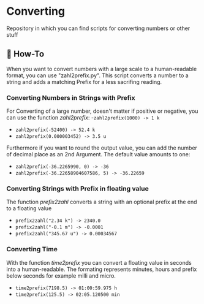 # Converting

Repository in which you can find scripts for converting numbers or other stuff

## 📐 How-To
When you want to convert numbers with a large scale to a human-readable format, 
you can use "zahl2prefix.py".
This script converts a number to a string and adds a matching Prefix for a less sacrifing reading.

### Converting Numbers in Strings with Prefix
For Converting of a large number, doesn't matter if positive or negative, you can use the function
*zahl2prefix*:
-`zahl2prefix(1000) -> 1 k`
- `zahl2prefix(-52400) -> 52.4 k`
- `zahl2prefix(0.000003452) -> 3.5 u`

Furthermore if you want to round the output value, you can add the number of decimal place as an 2nd
Argument. The default value amounts to one:
- `zahl2prefix(-36.2265990, 0) -> -36`
- `zahl2prefix(-36.22658904607586, 5) -> -36.22659`

### Converting Strings with Prefix in floating value 
The function *prefix2zahl* converts a string with an optional prefix at the end to a floating value
- `prefix2zahl("2.34 k") -> 2340.0`
- `prefix2zahl("-0.1 m") -> -0.0001`
- `prefix2zahl("345.67 u") -> 0.00034567`

### Converting Time
With the function *time2prefix* you can convert a floating value in seconds into a human-readable. The 
formating represents minutes, hours and prefix below seconds for example milli and micro. 
- `time2prefix(7198.5) -> 01:00:59.975 h`
- `time2prefix(125.5) -> 02:05.120500 min`
